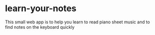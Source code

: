 # learn-your-notes
This small web app is to help you learn to read piano sheet music and to find notes on the keyboard quickly
